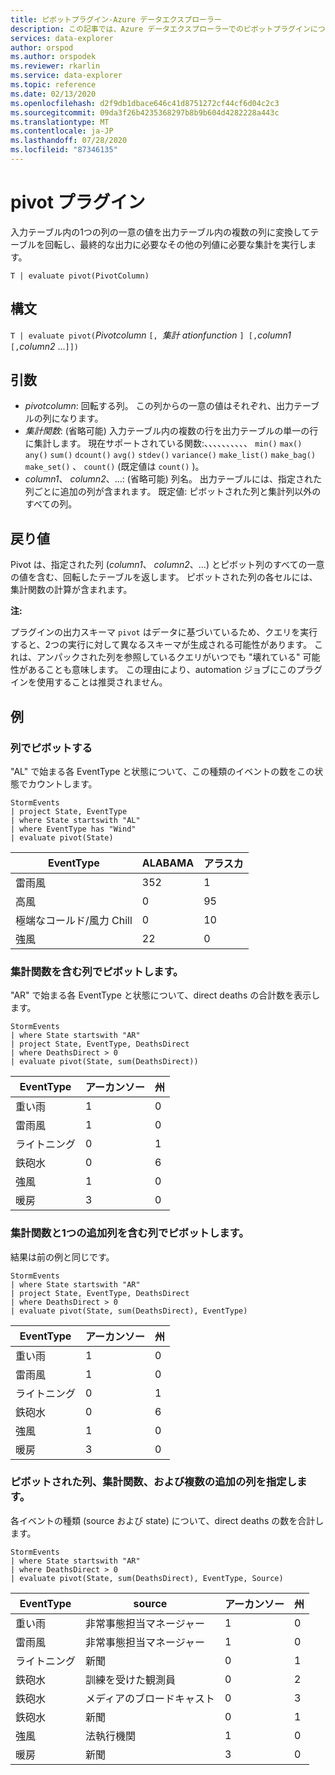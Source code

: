 ```yaml
---
title: ピボットプラグイン-Azure データエクスプローラー
description: この記事では、Azure データエクスプローラーでのピボットプラグインについて説明します。
services: data-explorer
author: orspod
ms.author: orspodek
ms.reviewer: rkarlin
ms.service: data-explorer
ms.topic: reference
ms.date: 02/13/2020
ms.openlocfilehash: d2f9db1dbace646c41d8751272cf44cf6d04c2c3
ms.sourcegitcommit: 09da3f26b4235368297b8b9b604d4282228a443c
ms.translationtype: MT
ms.contentlocale: ja-JP
ms.lasthandoff: 07/28/2020
ms.locfileid: "87346135"
---
```

# <a name="pivot-plugin"></a>pivot プラグイン

入力テーブル内の1つの列の一意の値を出力テーブル内の複数の列に変換してテーブルを回転し、最終的な出力に必要なその他の列値に必要な集計を実行します。

```kusto
T | evaluate pivot(PivotColumn)
```

## <a name="syntax"></a>構文

`T | evaluate pivot(`*Pivotcolumn* `[, `*集計 ationfunction* `] [,`*column1* `[,`*column2* ...`]])`

## <a name="arguments"></a>引数

* *pivotcolumn*: 回転する列。 この列からの一意の値はそれぞれ、出力テーブルの列になります。
* *集計関数*: (省略可能) 入力テーブル内の複数の行を出力テーブルの単一の行に集計します。 現在サポートされている関数:、、、、、、、、、、 `min()` `max()` `any()` `sum()` `dcount()` `avg()` `stdev()` `variance()` `make_list()` `make_bag()` `make_set()` 、 `count()` (既定値は `count()` )。
* *column1*、 *column2*、...: (省略可能) 列名。 出力テーブルには、指定された列ごとに追加の列が含まれます。 既定値: ピボットされた列と集計列以外のすべての列。

## <a name="returns"></a>戻り値

Pivot は、指定された列 (*column1*、 *column2*、...) とピボット列のすべての一意の値を含む、回転したテーブルを返します。 ピボットされた列の各セルには、集計関数の計算が含まれます。

**注:**

プラグインの出力スキーマ `pivot` はデータに基づいているため、クエリを実行すると、2つの実行に対して異なるスキーマが生成される可能性があります。 これは、アンパックされた列を参照しているクエリがいつでも "壊れている" 可能性があることも意味します。 この理由により、automation ジョブにこのプラグインを使用することは推奨されません。

## <a name="examples"></a>例

### <a name="pivot-by-a-column"></a>列でピボットする

"AL" で始まる各 EventType と状態について、この種類のイベントの数をこの状態でカウントします。

<!-- csl: https://help.kusto.windows.net:443/Samples -->
```kusto
StormEvents
| project State, EventType 
| where State startswith "AL" 
| where EventType has "Wind" 
| evaluate pivot(State)
```

|EventType|ALABAMA|アラスカ|
|---|---|---|
|雷雨風|352|1|
|高風|0|95|
|極端なコールド/風力 Chill|0|10|
|強風|22|0|


### <a name="pivot-by-a-column-with-aggregation-function"></a>集計関数を含む列でピボットします。

"AR" で始まる各 EventType と状態について、direct deaths の合計数を表示します。

<!-- csl: https://help.kusto.windows.net:443/Samples -->
```kusto
StormEvents 
| where State startswith "AR" 
| project State, EventType, DeathsDirect 
| where DeathsDirect > 0
| evaluate pivot(State, sum(DeathsDirect))
```

|EventType|アーカンソー|州|
|---|---|---|
|重い雨|1|0|
|雷雨風|1|0|
|ライトニング|0|1|
|鉄砲水|0|6|
|強風|1|0|
|暖房|3|0|


### <a name="pivot-by-a-column-with-aggregation-function-and-a-single-additional-column"></a>集計関数と1つの追加列を含む列でピボットします。

結果は前の例と同じです。

<!-- csl: https://help.kusto.windows.net:443/Samples -->
```kusto
StormEvents 
| where State startswith "AR" 
| project State, EventType, DeathsDirect 
| where DeathsDirect > 0
| evaluate pivot(State, sum(DeathsDirect), EventType)
```

|EventType|アーカンソー|州|
|---|---|---|
|重い雨|1|0|
|雷雨風|1|0|
|ライトニング|0|1|
|鉄砲水|0|6|
|強風|1|0|
|暖房|3|0|


### <a name="specify-the-pivoted-column-aggregation-function-and-multiple-additional-columns"></a>ピボットされた列、集計関数、および複数の追加の列を指定します。

各イベントの種類 (source および state) について、direct deaths の数を合計します。

<!-- csl: https://help.kusto.windows.net:443/Samples -->
```kusto
StormEvents 
| where State startswith "AR" 
| where DeathsDirect > 0
| evaluate pivot(State, sum(DeathsDirect), EventType, Source)
```

|EventType|source|アーカンソー|州|
|---|---|---|---|
|重い雨|非常事態担当マネージャー|1|0|
|雷雨風|非常事態担当マネージャー|1|0|
|ライトニング|新聞|0|1|
|鉄砲水|訓練を受けた観測員|0|2|
|鉄砲水|メディアのブロードキャスト|0|3|
|鉄砲水|新聞|0|1|
|強風|法執行機関|1|0|
|暖房|新聞|3|0|
